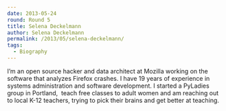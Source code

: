 ```yaml
---
date: 2013-05-24
round: Round 5
title: Selena Deckelmann
author: Selena Deckelmann
permalink: /2013/05/selena-deckelmann/
tags:
  - Biography
---
```

I&#8217;m an open source hacker and data architect at Mozilla working on the software that analyzes Firefox crashes. I have 19 years of experience in systems administration and software development. I started a PyLadies group in Portland,  teach free classes to adult women and am reaching out to local K-12 teachers, trying to pick their brains and get better at teaching.
